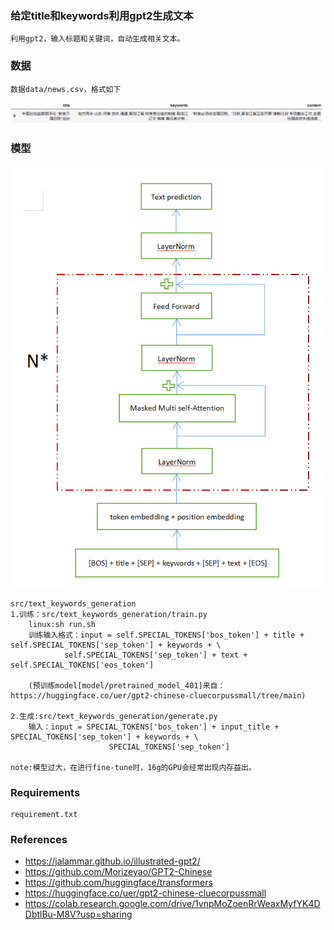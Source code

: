 ### 给定title和keywords利用gpt2生成文本
    利用gpt2，输入标题和关键词，自动生成相关文本。
    
### 数据
    数据data/news.csv，格式如下
![image](https://raw.githubusercontent.com/jiangnanboy/text_generation/master/img/data.png)

### 模型 

![image](https://raw.githubusercontent.com/jiangnanboy/text_generation/master/img/gpt2.png)

    src/text_keywords_generation
    1.训练：src/text_keywords_generation/train.py
        linux:sh run.sh
        训练输入格式：input = self.SPECIAL_TOKENS['bos_token'] + title + self.SPECIAL_TOKENS['sep_token'] + keywords + \
                self.SPECIAL_TOKENS['sep_token'] + text + self.SPECIAL_TOKENS['eos_token']
                
        (预训练model[model/pretrained_model_401]来自：https://huggingface.co/uer/gpt2-chinese-cluecorpussmall/tree/main)
   
    2.生成:src/text_keywords_generation/generate.py
        输入：input = SPECIAL_TOKENS['bos_token'] + input_title + SPECIAL_TOKENS['sep_token'] + keywords + \
                          SPECIAL_TOKENS['sep_token']

    note:模型过大，在进行fine-tune时，16g的GPU会经常出现内存益出。
### Requirements
    requirement.txt

### References
* https://jalammar.github.io/illustrated-gpt2/
* https://github.com/Morizeyao/GPT2-Chinese
* https://github.com/huggingface/transformers
* https://huggingface.co/uer/gpt2-chinese-cluecorpussmall
* https://colab.research.google.com/drive/1vnpMoZoenRrWeaxMyfYK4DDbtlBu-M8V?usp=sharing
    